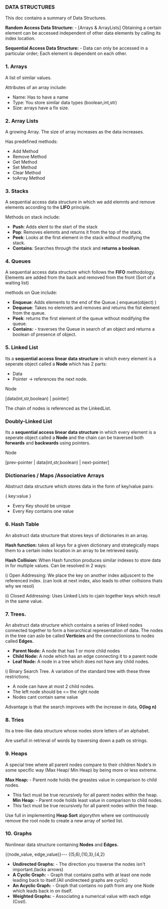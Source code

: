 ### DATA STRUCTURES

This doc contains a summary of Data Structures.

**Random Access Data Structure:** - [Arrays & ArrayLists] Obtaining a certain element can be accessed independent of other data elements by calling its index location.

**Sequential Access Data Structure:** - Data can only be accessed in a particular order; Each element is dependent on each other.

### 1. Arrays
A list of similar values.

Attributes of an array include:
 - Name: Has to have a name
 - Type: You store similar data types (boolean,int,str)
 - Size: arrays have a fix size.

### 2. Array Lists
A growing Array. The size of array increases as the data increases.

Has predefined methods:
 - Add Method
 - Remove Method
 - Get Method
 - Set Method
 - Clear Method
 - toArray Method


### 3. Stacks
A sequential access data structure in which we add elemnts and remove elements according to the **LIFO** principle.

Methods on stack include:
 - **Push**: Adds elent to the start of the stack
 - **Pop**: Removes elemnts and returns it from the top of the stack.
 - **Peek**: Looks at the first element in the stack without modifying the stack.
 - **Contains**: Searches through the stack and **returns a boolean**.


### 4. Queues
A sequential access data structure which follows the **FIFO** methodology.
Elements are added from the back and removed from the front (Sort of a waiting list)

methods on Que include:
 - **Enqueue**: Adds elements to the end of the Queue.( enqueue(object) )
 - **Dequeue**: Takes no elemnets and removes and returns the fist element from the queue.
 - **Peek**: returns the first element of the queue without modifying the queue.
 - **Contains:** - traverses the Queue in search of an object and returns a boolean of presence of object.

### 5. Linked List
Its a **sequential access linear data structure** in which every element is a seperate object called a **Node** which has 2 parts:

- Data
- Pointer -> references the next node. 

Node

[data(int,str,boolean) | pointer]
 
The chain of nodes is referenced as the LinkedList.

### Doubly-Linked List
Its a **sequential access linear data structure** in which every element is a seperate object called a **Node** and the chain can be traversed both **forwards** and **backwards** using pointers.

Node

[prev-pointer | data(int,str,boolean) | next-pointer]

### Dictionaries / Maps /Associative Arrays
Abstruct data structure which stores data in the form of key/value pairs:

{ key:value }

- Every Key should be unique
- Every Key contains one value


### 6. Hash Table
An abstruct data structure that stores keys of dictionaries in an array.

**Hash function:** takes all keys for a given dictionary and strategically maps them to a certain index location in an array to be retrieved easily.

**Hash Collision:** When Hash function produces similar indexes to store data in for multiple values. Can be resolved in 2 ways: 

i) Open Addressing: We place the key on another index adjuscent to the referenced index. (can look at next index, also leads to other collisions thats why we resol)

ii) Closed Addressing: Uses Linked Lists to cjain together keys which result in the same value.


### 7. Trees.

An abstruct data structure which contains a series of linked nodes connected together to form a hierarchical representation of data.
The nodes in the tree can aslo be called **Verticies** and the connectionions to nodes called **Edges.**

 - **Parent Node:** A node that has 1 or more child nodes
 - **Child Node:** A node which has an edge connecting it to a parent node
 - **Leaf Node:** A node in a tree which does not have any child nodes.

i) Binary Search Tree.
A variation of the standard tree with these three restrictions;
 - A node can have at most 2 child nodes.
 - The left node should be <= the right node
 - Nodes cant contain same value 

Advantage is that the search improves with the increase in data, **O(log n)**
  
### 8. Tries
Its a tree-like data structure whose nodes store letters of an alphabet.

Are usefull in retrieval of words by traversing down a path os strings.

### 9. Heaps

A special tree where all parent nodes compare to their children Node's in some specific way (Max Heap/ Min Heap) by being more or less extreme.

**Max Heap:** - Parent node holds the greastes value in comparison to child nodes.
 - This fact must be true recursively for all parent nodes within the heap.
**Min Heap:** - Parent node holds least value in comparison to child nodes.
 - This fact must be true recursively for all parent nodes within the heap.

Use full in implementing **Heap Sort** algorythm where we continuously remove the root node to create a new array of sorted list.


### 10. Graphs

Nonlinear data structure containing **Nodes** and **Edges.**

{(node_value, edge_value)}--- {(5,6),{10,3},{4,2}

- **Undirected Graphs:** - The direction you traverse the nodes isn't important.(lacks arrows)
- **A Cyclic Graph:** - Graph that contains paths with at least one node leading back to itself.(All undirecteed graphs are cyclic)
- **An Acyclic Graph:** - Graph that contains no path from any one Node which leads back in on itself.
- **Weighted Graphs:** - Associating a numerical value with each edge (Cost).
